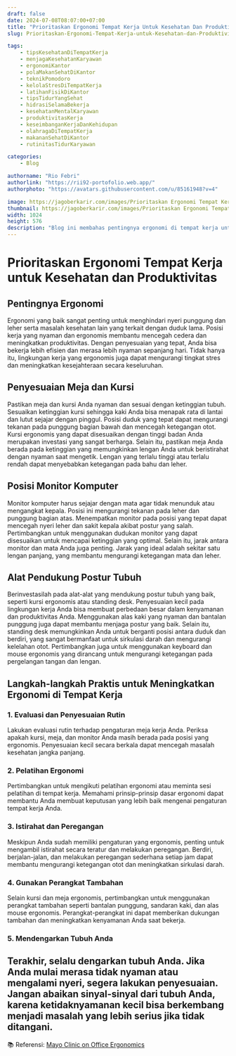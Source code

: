 ```yaml
---
draft: false
date: 2024-07-08T08:07:00+07:00
title: "Prioritaskan Ergonomi Tempat Kerja Untuk Kesehatan Dan Produktivitas"
slug: Prioritaskan-Ergonomi-Tempat-Kerja-untuk-Kesehatan-dan-Produktivitas

tags:
    - tipsKesehatanDiTempatKerja
    - menjagaKesehatanKaryawan
    - ergonomiKantor
    - polaMakanSehatDiKantor
    - teknikPomodoro
    - kelolaStresDiTempatKerja
    - latihanFisikDiKantor
    - tipsTidurYangSehat
    - hidrasiSelamaBekerja
    - kesehatanMentalKaryawan
    - produktivitasKerja
    - keseimbanganKerjaDanKehidupan
    - olahragaDiTempatKerja
    - makananSehatDiKantor
    - rutinitasTidurKaryawan

categories:
    - Blog

authorname: "Rio Febri"
authorlink: "https://rii92-portofolio.web.app/"
authorphoto: "https://avatars.githubusercontent.com/u/85161948?v=4"

image: https://jagoberkarir.com/images/Prioritaskan Ergonomi Tempat Kerja Untuk Kesehatan Dan Produktivitas.jpg
thumbnail: https://jagoberkarir.com/images/Prioritaskan Ergonomi Tempat Kerja Untuk Kesehatan Dan Produktivitas.jpg
width: 1024
height: 576
description: "Blog ini membahas pentingnya ergonomi di tempat kerja untuk menjaga kesehatan dan meningkatkan produktivitas. Dengan penyesuaian sederhana seperti posisi meja, kursi, dan monitor komputer, serta investasi pada alat-alat ergonomis, Anda dapat menghindari nyeri punggung dan leher serta masalah kesehatan lainnya. Tips praktis dan langkah-langkah untuk meningkatkan kenyamanan dan efisiensi di tempat kerja juga disertakan. Temukan cara membuat lingkungan kerja yang lebih sehat dan produktif melalui ergonomi yang tepat."
---
```

# **Prioritaskan Ergonomi Tempat Kerja untuk Kesehatan dan Produktivitas**

## **Pentingnya Ergonomi**

Ergonomi yang baik sangat penting untuk menghindari nyeri punggung dan leher serta masalah kesehatan lain yang terkait dengan duduk lama. Posisi kerja yang nyaman dan ergonomis membantu mencegah cedera dan meningkatkan produktivitas. Dengan penyesuaian yang tepat, Anda bisa bekerja lebih efisien dan merasa lebih nyaman sepanjang hari. Tidak hanya itu, lingkungan kerja yang ergonomis juga dapat mengurangi tingkat stres dan meningkatkan kesejahteraan secara keseluruhan.

## **Penyesuaian Meja dan Kursi**

Pastikan meja dan kursi Anda nyaman dan sesuai dengan ketinggian tubuh. Sesuaikan ketinggian kursi sehingga kaki Anda bisa menapak rata di lantai dan lutut sejajar dengan pinggul. Posisi duduk yang tepat dapat mengurangi tekanan pada punggung bagian bawah dan mencegah ketegangan otot. Kursi ergonomis yang dapat disesuaikan dengan tinggi badan Anda merupakan investasi yang sangat berharga. Selain itu, pastikan meja Anda berada pada ketinggian yang memungkinkan lengan Anda untuk beristirahat dengan nyaman saat mengetik. Lengan yang terlalu tinggi atau terlalu rendah dapat menyebabkan ketegangan pada bahu dan leher.

## **Posisi Monitor Komputer**

Monitor komputer harus sejajar dengan mata agar tidak menunduk atau mengangkat kepala. Posisi ini mengurangi tekanan pada leher dan punggung bagian atas. Menempatkan monitor pada posisi yang tepat dapat mencegah nyeri leher dan sakit kepala akibat postur yang salah. Pertimbangkan untuk menggunakan dudukan monitor yang dapat disesuaikan untuk mencapai ketinggian yang optimal. Selain itu, jarak antara monitor dan mata Anda juga penting. Jarak yang ideal adalah sekitar satu lengan panjang, yang membantu mengurangi ketegangan mata dan leher.

## **Alat Pendukung Postur Tubuh**

Berinvestasilah pada alat-alat yang mendukung postur tubuh yang baik, seperti kursi ergonomis atau standing desk. Penyesuaian kecil pada lingkungan kerja Anda bisa membuat perbedaan besar dalam kenyamanan dan produktivitas Anda. Menggunakan alas kaki yang nyaman dan bantalan punggung juga dapat membantu menjaga postur yang baik. Selain itu, standing desk memungkinkan Anda untuk berganti posisi antara duduk dan berdiri, yang sangat bermanfaat untuk sirkulasi darah dan mengurangi kelelahan otot. Pertimbangkan juga untuk menggunakan keyboard dan mouse ergonomis yang dirancang untuk mengurangi ketegangan pada pergelangan tangan dan lengan.

## **Langkah-langkah Praktis untuk Meningkatkan Ergonomi di Tempat Kerja**

### **1. Evaluasi dan Penyesuaian Rutin**

Lakukan evaluasi rutin terhadap pengaturan meja kerja Anda. Periksa apakah kursi, meja, dan monitor Anda masih berada pada posisi yang ergonomis. Penyesuaian kecil secara berkala dapat mencegah masalah kesehatan jangka panjang.

### **2. Pelatihan Ergonomi**

Pertimbangkan untuk mengikuti pelatihan ergonomi atau meminta sesi pelatihan di tempat kerja. Memahami prinsip-prinsip dasar ergonomi dapat membantu Anda membuat keputusan yang lebih baik mengenai pengaturan tempat kerja Anda.

### **3. Istirahat dan Peregangan**

Meskipun Anda sudah memiliki pengaturan yang ergonomis, penting untuk mengambil istirahat secara teratur dan melakukan peregangan. Berdiri, berjalan-jalan, dan melakukan peregangan sederhana setiap jam dapat membantu mengurangi ketegangan otot dan meningkatkan sirkulasi darah.

### **4. Gunakan Perangkat Tambahan**

Selain kursi dan meja ergonomis, pertimbangkan untuk menggunakan perangkat tambahan seperti bantalan punggung, sandaran kaki, dan alas mouse ergonomis. Perangkat-perangkat ini dapat memberikan dukungan tambahan dan meningkatkan kenyamanan Anda saat bekerja.

### **5. Mendengarkan Tubuh Anda**

Terakhir, selalu dengarkan tubuh Anda. Jika Anda mulai merasa tidak nyaman atau mengalami nyeri, segera lakukan penyesuaian. Jangan abaikan sinyal-sinyal dari tubuh Anda, karena ketidaknyamanan kecil bisa berkembang menjadi masalah yang lebih serius jika tidak ditangani.
---

📚 Referensi: [Mayo Clinic on Office Ergonomics](https://www.mayoclinic.org/healthy-lifestyle/adult-health/in-depth/office-ergonomics/art-20046169)
